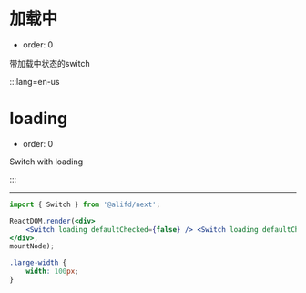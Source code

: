 # 加载中

- order: 0

带加载中状态的switch

:::lang=en-us
# loading

- order: 0

Switch with loading

:::

---

````jsx
import { Switch } from '@alifd/next';

ReactDOM.render(<div>
    <Switch loading defaultChecked={false} /> <Switch loading defaultChecked />
</div>,
mountNode);
````

````css
.large-width {
    width: 100px;
}
````

